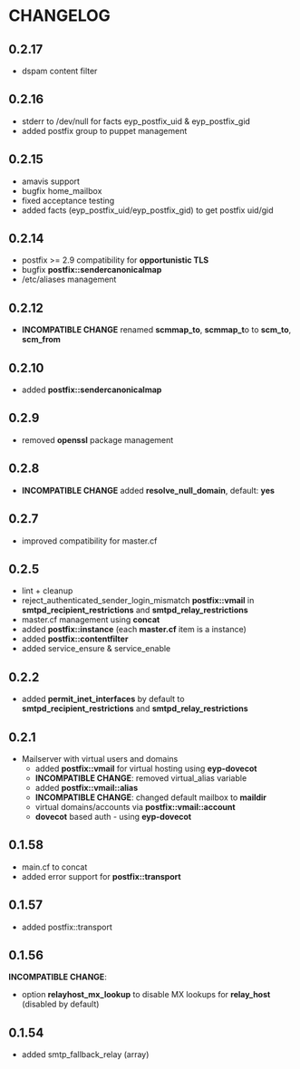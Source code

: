 # CHANGELOG

## 0.2.17

* dspam content filter

## 0.2.16

* stderr to /dev/null for facts eyp_postfix_uid & eyp_postfix_gid
* added postfix group to puppet management

## 0.2.15

* amavis support
* bugfix home_mailbox
* fixed acceptance testing
* added facts (eyp_postfix_uid/eyp_postfix_gid) to get postfix uid/gid

## 0.2.14

* postfix >= 2.9 compatibility for **opportunistic TLS**
* bugfix **postfix::sendercanonicalmap**
* /etc/aliases management

## 0.2.12

* **INCOMPATIBLE CHANGE** renamed **scmmap_to**, **scmmap_t**o to **scm_to**, **scm_from**

## 0.2.10

* added **postfix::sendercanonicalmap**

## 0.2.9

* removed **openssl** package management

## 0.2.8

* **INCOMPATIBLE CHANGE** added **resolve_null_domain**, default: **yes**

## 0.2.7

* improved compatibility for master.cf

## 0.2.5

* lint + cleanup
* reject_authenticated_sender_login_mismatch **postfix::vmail** in **smtpd_recipient_restrictions** and **smtpd_relay_restrictions**
* master.cf management using **concat**
* added **postfix::instance** (each **master.cf** item is a instance)
* added **postfix::contentfilter**
* added service_ensure & service_enable

## 0.2.2

* added **permit_inet_interfaces** by default to **smtpd_recipient_restrictions** and **smtpd_relay_restrictions**

## 0.2.1

* Mailserver with virtual users and domains
  * added **postfix::vmail** for virtual hosting using **eyp-dovecot**
  * **INCOMPATIBLE CHANGE**: removed virtual_alias variable
  * added **postfix::vmail::alias**
  * **INCOMPATIBLE CHANGE**: changed default mailbox to **maildir**
  * virtual domains/accounts via **postfix::vmail::account**
  * **dovecot** based auth - using **eyp-dovecot**

## 0.1.58

* main.cf to concat
* added error support for **postfix::transport**

## 0.1.57

* added postfix::transport

## 0.1.56

**INCOMPATIBLE CHANGE**:
* option **relayhost_mx_lookup** to disable MX lookups for **relay_host** (disabled by default)

## 0.1.54

* added smtp_fallback_relay (array)
